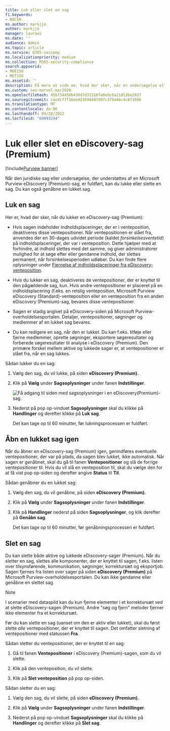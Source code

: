```yaml
---
title: Luk eller slet en sag
f1.keywords:
- NOCSH
ms.author: markjjo
author: markjjo
manager: laurawi
ms.date: ''
audience: Admin
ms.topic: article
ms.service: O365-seccomp
ms.localizationpriority: medium
ms.collection: M365-security-compliance
search.appverid:
- MOE150
- MET150
ms.assetid: ''
description: Få mere at vide om, hvad der sker, når en undersøgelse eller en sag, der understøttes af en Microsoft Purview eDiscovery (Premium), lukkes eller slettes.
ms.custom: seo-marvel-mar2020
ms.openlocfilehash: 45bf34450b430d7d33316fe0e6c6a21d12be2937
ms.sourcegitcommit: caedcf7f16eed23596487d97c375d4bc4c8f3566
ms.translationtype: MT
ms.contentlocale: da-DK
ms.lasthandoff: 04/20/2022
ms.locfileid: "64993244"
---
```

# <a name="close-or-delete-an-ediscovery-premium-case"></a>Luk eller slet en eDiscovery-sag (Premium)

[!include[Purview banner](../includes/purview-rebrand-banner.md)]

Når den juridiske sag eller undersøgelse, der understøttes af en Microsoft Purview eDiscovery (Premium)-sag, er fuldført, kan du lukke eller slette en sag. Du kan også genåbne en lukket sag.

## <a name="close-a-case"></a>Luk en sag

Her er, hvad der sker, når du lukker en eDiscovery-sag (Premium):

- Hvis sagen indeholder indholdsplaceringer, der er i venteposition, deaktiveres disse ventepositioner. Når ventepositionen er slået fra, anvendes der en 30-dages udvidet periode (kaldet *forsinkelsesventetid*) på indholdsplaceringer, der var i venteposition. Dette hjælper med at forhindre, at indhold slettes med det samme, og giver administratorer mulighed for at søge efter eller gendanne indhold, der slettes permanent, når forsinkelsesperioden udløber. Du kan finde flere oplysninger under [Fjernelse af indholdsplaceringer fra eDiscovery-venteposition](create-ediscovery-holds.md#removing-content-locations-from-an-ediscovery-hold).

- Hvis du lukker en sag, deaktiveres de ventepositioner, der er knyttet til den pågældende sag, kun. Hvis andre ventepositioner er placeret på en indholdsplacering (f.eks. en retslig venteposition, Microsoft Purview eDiscovery (Standard)-venteposition eller en venteposition fra en anden eDiscovery (Premium)-sag, bevares disse ventepositioner.

- Sagen er stadig angivet på eDiscovery-siden på Microsoft Purview-overholdelsesportalen. Detaljer, ventepositioner, søgninger og medlemmer af en lukket sag bevares.

- Du kan redigere en sag, når den er lukket. Du kan f.eks. tilføje eller fjerne medlemmer, oprette søgninger, eksportere søgeresultater og forberede søgeresultater til analyse i eDiscovery (Premium). Den primære forskel mellem aktive og lukkede sager er, at ventepositioner er slået fra, når en sag lukkes.

Sådan lukker du en sag:

1. Vælg den sag, du vil lukke, på siden **eDiscovery (Premium).**

2. Klik på **Vælg** under **Sagsoplysninger** under fanen **Indstillinger**.

   ![Få adgang til siden med sagsoplysninger i en eDiscovery(Premium)-sag.](..\media\AeDSelectCaseInformation.png) 

3. Nederst på pop op-vinduet **Sagsoplysninger** skal du klikke på **Handlinger** og derefter klikke på **Luk sag**.

   Det kan tage op til 60 minutter, før lukningsprocessen er fuldført.

## <a name="reopen-a-closed-case"></a>Åbn en lukket sag igen

Når du åbner en eDiscovery-sag (Premium) igen, genindføres eventuelle ventepositioner, der var på plads, da sagen blev lukket, ikke automatisk. Når sagen er genåbnet, skal du gå til fanen **Ventepositioner** og slå de forrige ventepositioner til. Hvis du vil slå en venteposition til, skal du vælge den for at få vist pop op-siden og derefter angive **Status** til **Til**.

Sådan genåbner du en lukket sag:

1. Vælg den sag, du vil genåbne, på siden **eDiscovery (Premium).**

2. Klik på **Vælg** under **Sagsoplysninger** under fanen **Indstillinger**.

3. Klik på **Handlinger** nederst på siden **Sagsoplysninger**, og klik derefter på **Genåbn sag**.

   Det kan tage op til 60 minutter, før genåbningsprocessen er fuldført.

## <a name="delete-a-case"></a>Slet en sag

Du kan slette både aktive og lukkede eDiscovery-sager (Premium). Når du sletter en sag, slettes alle komponenter, der er knyttet til sagen, f.eks. listen over tilsynsførende, kommunikation, søgninger, korrektursæt og eksportjob. Sagen fjernes fra listen over sager på siden **eDiscovery (Premium)** på Microsoft Purview-overholdelsesportalen. Du kan ikke gendanne eller genåbne en slettet sag.

> [!NOTE]
> I scenarier med dataspild kan du kun fjerne elementer i et korrektursæt ved at slette eDiscovery-sagen (Premium). Andre "søg og fjern" metoder fjerner ikke elementer fra et korrektursæt.

Før du kan slette en sag (uanset om den er aktiv eller lukket), skal du først slette *alle* ventepositioner, der er knyttet til sagen. Det omfatter sletning af ventepositioner med statussen **Fra**.

Sådan sletter du ventepositioner, der er knyttet til en sag:

1. Gå til fanen **Ventepositioner** i eDiscovery (Premium)-sagen, som du vil slette.

2. Klik på den venteposition, du vil slette.

3. Klik på **Slet venteposition** på pop op-siden.

Sådan sletter du en sag:

1. Vælg den sag, du vil slette, på siden **eDiscovery (Premium).**

2. Klik på **Vælg** under **Sagsoplysninger** under fanen **Indstillinger**.

3. Nederst på pop op-vinduet **Sagsoplysninger** skal du klikke på **Handlinger** og derefter klikke på **Slet sag**.

